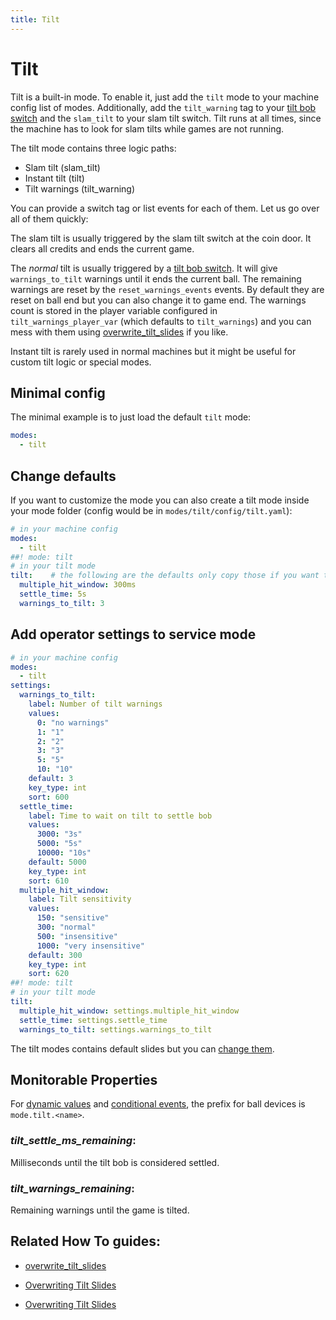 ```yaml
---
title: Tilt
---
```


# Tilt


Tilt is a built-in mode. To enable it, just add the `tilt` mode to your
machine config list of modes. Additionally, add the `tilt_warning` tag
to your [tilt bob switch](../../mechs/tilt_bob.md) and the `slam_tilt` to your slam tilt switch. Tilt runs at
all times, since the machine has to look for slam tilts while games are
not running.

The tilt mode contains three logic paths:

* Slam tilt (slam_tilt)
* Instant tilt (tilt)
* Tilt warnings (tilt_warning)

You can provide a switch tag or list events for each of them. Let us go
over all of them quickly:

The slam tilt is usually triggered by the slam tilt switch at the coin
door. It clears all credits and ends the current game.

The *normal* tilt is usually triggered by a
[tilt bob switch](../../mechs/tilt_bob.md).
It will give `warnings_to_tilt` warnings until it ends the current ball.
The remaining warnings are reset by the `reset_warnings_events` events.
By default they are reset on ball end but you can also change it to game
end. The warnings count is stored in the player variable configured in
`tilt_warnings_player_var` (which defaults to `tilt_warnings`) and you
can mess with them using
[overwrite_tilt_slides](../../config_players/variable_player.md) if you
like.

Instant tilt is rarely used in normal machines but it might be useful
for custom tilt logic or special modes.

## Minimal config

The minimal example is to just load the default `tilt` mode:

``` yaml
modes:
  - tilt
```

## Change defaults

If you want to customize the mode you can also create a tilt mode inside
your mode folder (config would be in `modes/tilt/config/tilt.yaml`):

``` yaml
# in your machine config
modes:
  - tilt
##! mode: tilt
# in your tilt mode
tilt:    # the following are the defaults only copy those if you want to change them
  multiple_hit_window: 300ms
  settle_time: 5s
  warnings_to_tilt: 3
```

## Add operator settings to service mode

``` yaml
# in your machine config
modes:
  - tilt
settings:
  warnings_to_tilt:
    label: Number of tilt warnings
    values:
      0: "no warnings"
      1: "1"
      2: "2"
      3: "3"
      5: "5"
      10: "10"
    default: 3
    key_type: int
    sort: 600
  settle_time:
    label: Time to wait on tilt to settle bob
    values:
      3000: "3s"
      5000: "5s"
      10000: "10s"
    default: 5000
    key_type: int
    sort: 610
  multiple_hit_window:
    label: Tilt sensitivity
    values:
      150: "sensitive"
      300: "normal"
      500: "insensitive"
      1000: "very insensitive"
    default: 300
    key_type: int
    sort: 620
##! mode: tilt
# in your tilt mode
tilt:
  multiple_hit_window: settings.multiple_hit_window
  settle_time: settings.settle_time
  warnings_to_tilt: settings.warnings_to_tilt
```

The tilt modes contains default slides but you can
[change them](overwrite_tilt_slides.md).

## Monitorable Properties

For
[dynamic values](../../config/instructions/dynamic_values.md) and
[conditional events](../../events/overview/conditional.md), the prefix for ball devices is `mode.tilt.<name>`.

### *tilt_settle_ms_remaining*:

Milliseconds until the tilt bob is considered settled.

### *tilt_warnings_remaining*:

Remaining warnings until the game is tilted.

## Related How To guides:

* [overwrite_tilt_slides](../../game_design/index.md)
* [Overwriting Tilt Slides](overwrite_tilt_slides.md)

* [Overwriting Tilt Slides](overwrite_tilt_slides.md)
